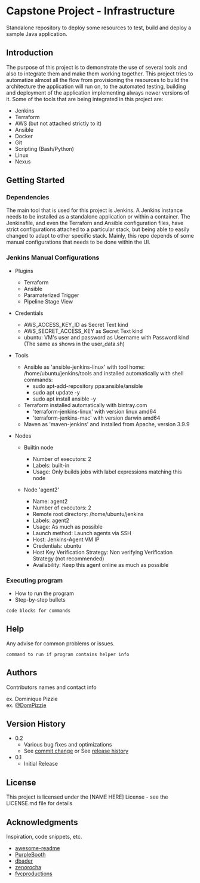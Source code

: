 # Capstone Project - Infrastructure

Standalone repository to deploy some resources to test, build and deploy a sample Java application.

## Introduction

The purpose of this project is to demonstrate the use of several tools and also to integrate them and make them working together. This project tries to automatize almost all the flow from provisioning the resources to build the architecture the application will run on, to the automated testing, building and deployment of the application implementing always newer versions of it.
Some of the tools that are being integrated in this project are:
* Jenkins
* Terraform
* AWS (but not attached strictly to it)
* Ansible
* Docker
* Git
* Scripting (Bash/Python)
* Linux
* Nexus

## Getting Started

### Dependencies

The main tool that is used for this project is Jenkins. A Jenkins instance needs to be installed as a standalone application or within a container. The Jenkinsfile, and even the Terraforn and Ansible configuration files, have strict configurations attached to a particular stack, but being able to easily changed to adapt to other specific stack. Mainly, this repo depends of some manual configurations that needs to be done within the UI.

### Jenkins Manual Configurations

* Plugins
    * Terraform
    * Ansible
    * Paramaterized Trigger
    * Pipeline Stage View

* Credentials
    * AWS_ACCESS_KEY_ID as Secret Text kind
    * AWS_SECRET_ACCESS_KEY as Secret Text kind
    * ubuntu: VM's user and password as Username with Password kind (The same as shows in the user_data.sh)

* Tools
    * Ansible as 'ansible-jenkins-linux' with tool home: /home/ubuntu/jenkins/tools and installed automatically with shell commands:
        * sudo apt-add-repository ppa:ansible/ansible
        * sudo apt update -y
        * sudo apt install ansible -y
    * Terraform installed automatically with bintray.com 
        * 'terraform-jenkins-linux' with version linux amd64 
        * 'terraform-jenkins-mac' with version darwin amd64
    * Maven as 'maven-jenkins' and installed from Apache, version 3.9.9

* Nodes
    * Builtin node
        * Number of executors: 2
        * Labels: built-in
        * Usage: Only builds jobs with label expressions matching this node

    * Node 'agent2'
        * Name: agent2
        * Number of executors: 2
        * Remote root directory: /home/ubuntu/jenkins
        * Labels: agent2
        * Usage: As much as possible
        * Launch method: Launch agents via SSH
        * Host: Jenkins-Agent VM IP
        * Credentials: ubuntu
        * Host Key Verification Strategy: Non verifying Verification Strategy (not recommended)
        * Availability: Keep this agent online as much as possible


### Executing program

* How to run the program
* Step-by-step bullets
```
code blocks for commands
```

## Help

Any advise for common problems or issues.
```
command to run if program contains helper info
```

## Authors

Contributors names and contact info

ex. Dominique Pizzie  
ex. [@DomPizzie](https://twitter.com/dompizzie)

## Version History

* 0.2
    * Various bug fixes and optimizations
    * See [commit change]() or See [release history]()
* 0.1
    * Initial Release

## License

This project is licensed under the [NAME HERE] License - see the LICENSE.md file for details

## Acknowledgments

Inspiration, code snippets, etc.
* [awesome-readme](https://github.com/matiassingers/awesome-readme)
* [PurpleBooth](https://gist.github.com/PurpleBooth/109311bb0361f32d87a2)
* [dbader](https://github.com/dbader/readme-template)
* [zenorocha](https://gist.github.com/zenorocha/4526327)
* [fvcproductions](https://gist.github.com/fvcproductions/1bfc2d4aecb01a834b46)